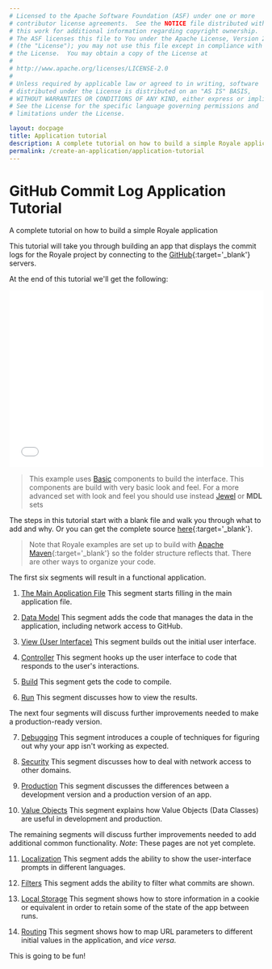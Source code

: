 ```yaml
---
# Licensed to the Apache Software Foundation (ASF) under one or more
# contributor license agreements.  See the NOTICE file distributed with
# this work for additional information regarding copyright ownership.
# The ASF licenses this file to You under the Apache License, Version 2.0
# (the "License"); you may not use this file except in compliance with
# the License.  You may obtain a copy of the License at
# 
# http://www.apache.org/licenses/LICENSE-2.0
# 
# Unless required by applicable law or agreed to in writing, software
# distributed under the License is distributed on an "AS IS" BASIS,
# WITHOUT WARRANTIES OR CONDITIONS OF ANY KIND, either express or implied.
# See the License for the specific language governing permissions and
# limitations under the License.

layout: docpage
title: Application tutorial
description: A complete tutorial on how to build a simple Royale application
permalink: /create-an-application/application-tutorial
---
```


# GitHub Commit Log Application Tutorial

A complete tutorial on how to build a simple Royale application

This tutorial will take you through building an app that displays the commit logs for the Royale project by connecting to the [GitHub](https://github.com){:target='_blank'} servers.

At the end of this tutorial we'll get the following:

<iframe frameborder="no" border="0" marginwidth="0" marginheight="0" 
width="100%" height="350" 
src="assets/application-tutorial/index.html"></iframe>

> This example uses [Basic](component-sets/basic) components to build the interface. This components are build with very basic look and feel. For a more advanced set with look and feel you should use instead [Jewel](component-sets/jewel) or **MDL** sets

The steps in this tutorial start with a blank file and walk you through what to add and why. Or you can get the complete source [here](https://github.com/apache/royale-asjs/blob/develop/examples/express/GitHubCommitLogViewer){:target='_blank'}.

> Note that Royale examples are set up to build with [Apache Maven](https://maven.apache.org){:target='_blank'} so the folder structure reflects that. There are other ways to organize your code.

The first six segments will result in a functional application.

1. [The Main Application File](create-an-application/application-tutorial/main) This segment starts filling in the main application file.

2. [Data Model](create-an-application/application-tutorial/data-model) This segment adds the code that manages the data in the application, including network access to GitHub.

3. [View (User Interface)](create-an-application/application-tutorial/view) This segment builds out the initial user interface.

4. [Controller](create-an-application/application-tutorial/controller) This segment hooks up the user interface to code that responds to the user's interactions.

5. [Build](create-an-application/application-tutorial/build) This segment gets the code to compile.

6. [Run](create-an-application/application-tutorial/deploy) This segment discusses how to view the results.

The next four segments will discuss further improvements needed to make a production-ready version.

7. [Debugging](create-an-application/application-tutorial/debug) This segment introduces a couple of techniques for figuring out why your app isn't working as expected.

8. [Security](create-an-application/application-tutorial/security.html) This segment discusses how to deal with network access to other domains.

9. [Production](create-an-application/application-tutorial/production.html) This segment discusses the differences between a development version and a production version of an app.

10. [Value Objects](create-an-application/application-tutorial/value-objects.html) This segment explains how Value Objects (Data Classes) are useful in development and production.

The remaining segments will discuss further improvements needed to add additional common functionality. *Note*: These pages are not yet complete.

11. [Localization](create-an-application/application-tutorial/locales.html) This segment adds the ability to show the user-interface prompts in different languages.

12. [Filters](create-an-application/application-tutorial/filters.html) This segment adds the ability to filter what commits are shown.

13. [Local Storage](create-an-application/application-tutorial/local-storage.html) This segment shows how to store information in a cookie or equivalent in order to retain some of the state of the app between runs.

14. [Routing](create-an-application/application-tutorial/routing.html) This segment shows how to map URL parameters to different initial values in the application, and _vice versa_.

This is going to be fun!
